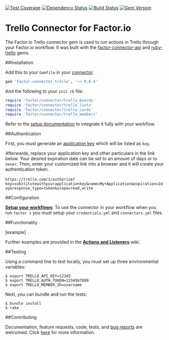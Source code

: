 [![Test Coverage](https://codeclimate.com/github/factor-io/connector-trello/badges/coverage.svg)](https://codeclimate.com/github/factor-io/connector-trello)
[![Dependency Status](https://gemnasium.com/factor-io/connector-trello.svg)](https://gemnasium.com/factor-io/connector-trello)
[![Build Status](https://travis-ci.org/factor-io/connector-trello.svg)](https://travis-ci.org/factor-io/connector-trello)
[![Gem Version](https://badge.fury.io/rb/factor-connector-trello.svg)](http://badge.fury.io/rb/factor-connector-trello)


Trello Connector for Factor.io
======================

The Factor.io Trello connector gem is used to run actions in Trello through your Factor.io workflow. It was built with the [factor-connector-api](https://github.com/factor-io/connector-api) and [ruby-trello](https://github.com/jeremytregunna/ruby-trello) gems.

##Installation

Add this to your `Gemfile` in your [connector](https://github.com/factor-io/connector).
```ruby
gem 'factor-connector-trello', '~> 0.0.4'
```
And the following to your `init.rb` file:
```ruby
require 'factor/connector/trello_boards'
require 'factor/connector/trello_lists'
require 'factor/connector/trello_cards'
require 'factor/connector/trello_members'
```
Refer to the [setup documentation](https://github.com/factor-io/connector#running) to integrate it fully with your workflow.

##Authentication

First, you must generate an [application key](https://trello.com/1/appKey/generate) which will be listed as `key`.

Afterwards, replace your application key and other particulars in the link below. Your desired expiration date can be set to an amount of days or to `never`. Then, enter your customized link into a browser and it will create your authentication token.
<br />
<br />
`https://trello.com/1/authorize?key=substitutewithyourapplicationkey&name=My+Application&expiration=1day&response_type=token&scope=read,write`

##Configuration

**[Setup your workflows](https://github.com/factor-io/connector-trello/wiki/Setup-your-workflows)**: To use the connector in your workflow when you run `factor s` you must setup your `credentials.yml` and `connectors.yml` files.

##Functionality

[example]

Further examples are provided in the **[Actions and Listeners](https://github.com/factor-io/connector-trello/wiki/Actions-and-Listeners)** wiki.

##Testing

Using a command line to test locally, you must set up three environmental variables:

    $ export TRELLO_API_KEY=12345
    $ export TRELLO_AUTH_TOKEN=1234567890
    $ export TRELLO_MEMBER_ID=username

Next, you can bundle and run the tests:

    $ bundle install
    $ rake

##Contributing

Documentation, feature requests, code, tests, and [bug reports](https://github.com/factor-io/connector-trello/issues/new) are welcomed. Click [here](https://github.com/factor-io/factor/wiki/Contribution) for more information.

